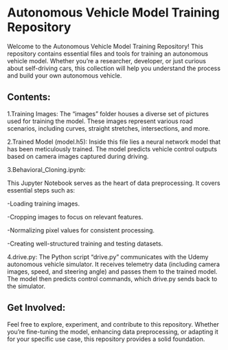 # Autonomous Vehicle Model Training Repository
Welcome to the Autonomous Vehicle Model Training Repository! This repository contains essential files and tools for training an autonomous vehicle model. Whether you’re a researcher, developer, or just curious about self-driving cars, this collection will help you understand the process and build your own autonomous vehicle.

## Contents:
1.Training Images:
  The “images” folder houses a diverse set of pictures used for training the model. These images represent various road scenarios, including curves, straight stretches, intersections, and more.
  

2.Trained Model (model.h5):
  Inside this file lies a neural network model that has been meticulously trained. The model predicts vehicle control outputs based on camera images captured during driving.
  
3.Behavioral_Cloning.ipynb:

  This Jupyter Notebook serves as the heart of data preprocessing. It covers essential steps such as:
  
-Loading training images.

-Cropping images to focus on relevant features.

-Normalizing pixel values for consistent processing.

-Creating well-structured training and testing datasets.

    
4.drive.py:
  The Python script “drive.py” communicates with the Udemy autonomous vehicle simulator. It receives telemetry data (including camera images, speed, and steering angle) and passes them to the trained model. The model then predicts control commands, which drive.py sends back to the simulator.

## Get Involved:
Feel free to explore, experiment, and contribute to this repository. Whether you’re fine-tuning the model, enhancing data preprocessing, or adapting it for your specific use case, this repository provides a solid foundation.
